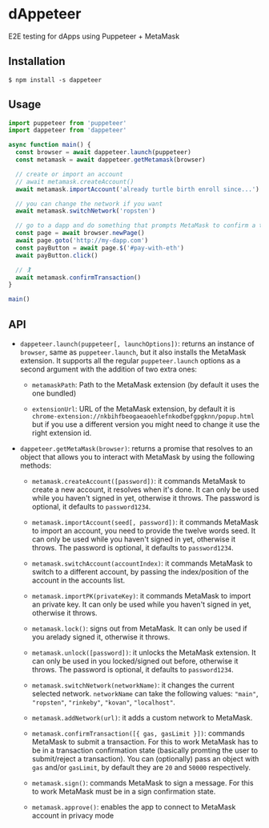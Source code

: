 # dAppeteer

E2E testing for dApps using Puppeteer + MetaMask

## Installation

```
$ npm install -s dappeteer
```

## Usage

```js
import puppeteer from 'puppeteer'
import dappeteer from 'dappeteer'

async function main() {
  const browser = await dappeteer.launch(puppeteer)
  const metamask = await dappeteer.getMetamask(browser)

  // create or import an account
  // await metamask.createAccount()
  await metamask.importAccount('already turtle birth enroll since...')

  // you can change the network if you want
  await metamask.switchNetwork('ropsten')

  // go to a dapp and do something that prompts MetaMask to confirm a transaction
  const page = await browser.newPage()
  await page.goto('http://my-dapp.com')
  const payButton = await page.$('#pay-with-eth')
  await payButton.click()

  // 🏌
  await metamask.confirmTransaction()
}

main()
```

## API

- `dappeteer.launch(puppeteer[, launchOptions])`: returns an instance of `browser`, same as `puppeteer.launch`, but it also installs the MetaMask extension. It supports all the regular `puppeteer.launch` options as a second argument with the addition of two extra ones:

  - `metamaskPath`: Path to the MetaMask extension (by default it uses the one bundled)

  - `extensionUrl`: URL of the MetaMask extension, by default it is `chrome-extension://nkbihfbeogaeaoehlefnkodbefgpgknn/popup.html` but if you use a different version you might need to change it use the right extension id.

- `dappeteer.getMetaMask(browser)`: returns a promise that resolves to an object that allows you to interact with MetaMask by using the following methods:

  - `metamask.createAccount([password])`: it commands MetaMask to create a new account, it resolves when it's done. It can only be used while you haven't signed in yet, otherwise it throws. The password is optional, it defaults to `password1234`.

  - `metamask.importAccount(seed[, password])`: it commands MetaMask to import an account, you need to provide the twelve words seed. It can only be used while you haven't signed in yet, otherwise it throws. The password is optional, it defaults to `password1234`.

  - `metamask.switchAccount(accountIndex)`: it commands MetaMask to switch to a different account, by passing the index/position of the account in the accounts list.

  - `metamask.importPK(privateKey)`: it commands MetaMask to import an private key. It can only be used while you haven't signed in yet, otherwise it throws.

  - `metamask.lock()`: signs out from MetaMask. It can only be used if you arelady signed it, otherwise it throws.

  - `metamask.unlock([password])`: it unlocks the MetaMask extension. It can only be used in you locked/signed out before, otherwise it throws. The password is optional, it defaults to `password1234`.

  - `metamask.switchNetwork(networkName)`: it changes the current selected network. `networkName` can take the following values: `"main"`, `"ropsten"`, `"rinkeby"`, `"kovan"`, `"localhost"`.

  - `metamask.addNetwork(url)`: it adds a custom network to MetaMask.

  - `metamask.confirmTransaction([{ gas, gasLimit }])`: commands MetaMask to submit a transaction. For this to work MetaMask has to be in a transaction confirmation state (basically promting the user to submit/reject a transaction). You can (optionally) pass an object with `gas` and/or `gasLimit`, by default they are `20` and `50000` respectively.

  - `metamask.sign()`: commands MetaMask to sign a message. For this to work MetaMask must be in a sign confirmation state.
  
  - `metamask.approve()`: enables the app to connect to MetaMask account in privacy mode
